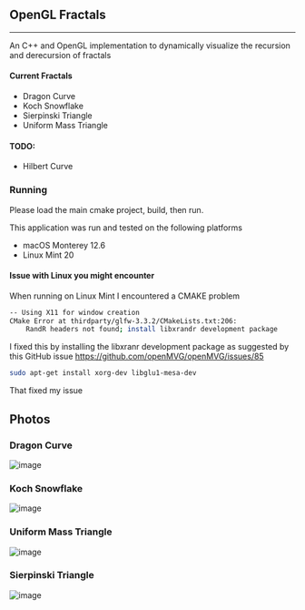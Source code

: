 ## OpenGL Fractals
______________
An C++ and OpenGL implementation to dynamically visualize the recursion and derecursion of fractals

#### Current Fractals
* Dragon Curve
* Koch Snowflake
* Sierpinski Triangle
* Uniform Mass Triangle

#### TODO:
* Hilbert Curve

### Running
Please load the main cmake project, build, then run.

This application was run and tested on the following platforms

* macOS Monterey 12.6
* Linux Mint 20
#### Issue with Linux you might encounter
When running on Linux Mint I encountered a CMAKE problem

```bash
-- Using X11 for window creation
CMake Error at thirdparty/glfw-3.3.2/CMakeLists.txt:206:
    RandR headers not found; install libxrandr development package
 ```

I fixed this by installing the libxranr development package as suggested by this GitHub issue
https://github.com/openMVG/openMVG/issues/85
```bash
sudo apt-get install xorg-dev libglu1-mesa-dev
```
That fixed my issue

## Photos

### Dragon Curve
![image](https://user-images.githubusercontent.com/57464533/198526639-a3a34ebd-958e-480b-9513-463ba08a2ee4.png)

### Koch Snowflake
![image](https://user-images.githubusercontent.com/57464533/198526698-64b77591-816a-4a5d-ab48-62e19e3a7d42.png)

### Uniform Mass Triangle
![image](https://user-images.githubusercontent.com/57464533/198526742-0beef434-1fc8-43a8-841f-da230af6570e.png)

### Sierpinski Triangle
![image](https://user-images.githubusercontent.com/57464533/198526800-648a5ddc-6f74-4b83-bf63-d3bd2aa03b11.png)
